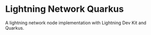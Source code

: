 # Lightning Network Quarkus

A lightning network node implementation with Lightning Dev Kit and Quarkus.
